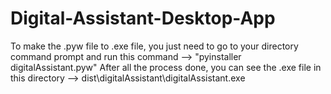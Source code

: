 # Digital-Assistant-Desktop-App
To make the .pyw file to .exe file, you just need to go to your directory command prompt and run this command --> "pyinstaller digitalAssistant.pyw"
After all the process done, you can see the .exe file in this directory --> dist\digitalAssistant\digitalAssistant.exe
